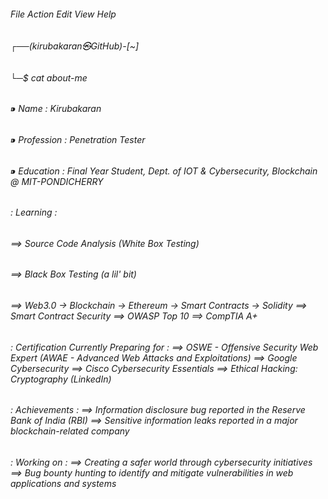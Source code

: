 <h6>File  Action  Edit  View  Help </h6>

<h6>┌──(kirubakaran㉿GitHub)-[~]</h6>
<h6>└─$ cat about-me</h6>

<h6>⁍ Name : Kirubakaran</h6>
<h6>⁍ Profession : Penetration Tester</h6>
<h6>⁍ Education : Final Year Student, Dept. of IOT & Cybersecurity, Blockchain @ MIT-PONDICHERRY</h6>

<h6>: Learning :</h6>
<h6>==> Source Code Analysis (White Box Testing)</h6>
<h6>==> Black Box Testing (a lil' bit)</h6>
<h6>==> Web3.0 -> Blockchain -> Ethereum -> Smart Contracts -> Solidity
==> Smart Contract Security
==> OWASP Top 10
==> CompTIA A+</h6>

<h6>: Certification Currently Preparing for :
==> OSWE - Offensive Security Web Expert (AWAE - Advanced Web Attacks and Exploitations)
==> Google Cybersecurity
==> Cisco Cybersecurity Essentials
==> Ethical Hacking: Cryptography (LinkedIn)</h6>
<h6>
: Achievements :
==> Information disclosure bug reported in the Reserve Bank of India (RBI)
==> Sensitive information leaks reported in a major blockchain-related company
</h6>
<h6>
: Working on :
==> Creating a safer world through cybersecurity initiatives
==> Bug bounty hunting to identify and mitigate vulnerabilities in web applications and systems
</h6>
